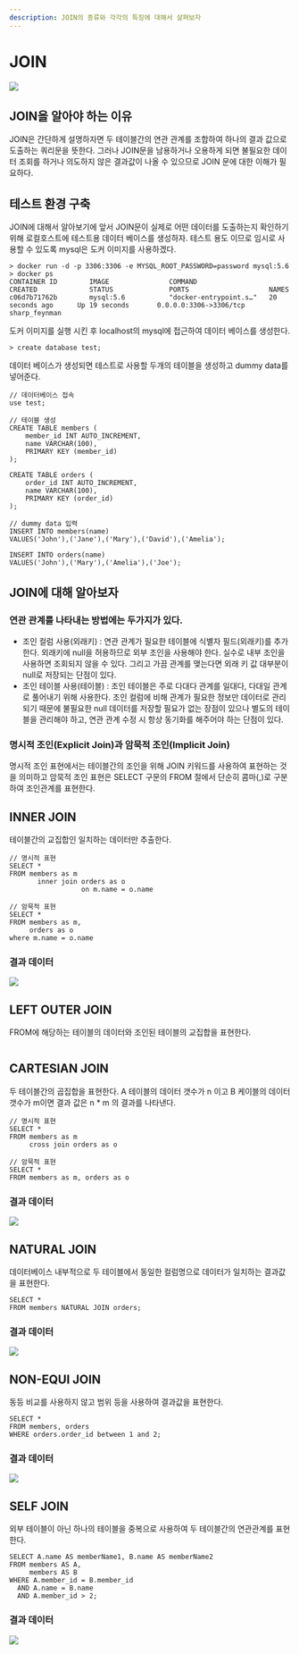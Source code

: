 ```yaml
---
description: JOIN의 종류와 각각의 특징에 대해서 살펴보자
---
```


# JOIN

![](../../.gitbook/assets/sql_join.png)

## JOIN을 알아야 하는 이유

JOIN은 간단하게 설명하자면 두 테이블간의 연관 관계를 조합하여 하나의 결과 값으로 도출하는 쿼리문을 뜻한다. 그러나 JOIN문을 남용하거나 오용하게 되면 불필요한 데이터 조회를 하거나 의도하지 않은 결과값이 나올 수 있으므로 JOIN 문에 대한 이해가 필요하다.

## 테스트 환경 구축

JOIN에 대해서 알아보기에 앞서 JOIN문이 실제로 어떤 데이터를 도출하는지 확인하기 위해 로컬호스트에 테스트용 데이터 베이스를 생성하자. 테스트 용도 이므로 임시로 사용할 수 있도록 mysql은 도커 이미지를 사용하겠다.

```text
> docker run -d -p 3306:3306 -e MYSQL_ROOT_PASSWORD=password mysql:5.6
> docker ps
CONTAINER ID        IMAGE               COMMAND                  CREATED             STATUS              PORTS                    NAMES
c06d7b71762b        mysql:5.6           "docker-entrypoint.s…"   20 seconds ago      Up 19 seconds       0.0.0.0:3306->3306/tcp   sharp_feynman
```

도커 이미지를 실행 시킨 후 localhost의 mysql에 접근하여 데이터 베이스를 생성한다.

```text
> create database test; 
```

데이터 베이스가 생성되면 테스트로 사용할 두개의 테이블을 생성하고 dummy data를 넣어준다.

```text
// 데이터베이스 접속
use test;

// 테이블 생성
CREATE TABLE members (
    member_id INT AUTO_INCREMENT,
    name VARCHAR(100),
    PRIMARY KEY (member_id)
);

CREATE TABLE orders (
    order_id INT AUTO_INCREMENT,
    name VARCHAR(100),
    PRIMARY KEY (order_id)
);

// dummy data 입력
INSERT INTO members(name)
VALUES('John'),('Jane'),('Mary'),('David'),('Amelia');

INSERT INTO orders(name)
VALUES('John'),('Mary'),('Amelia'),('Joe');
```

## JOIN에 대해 알아보자

### 연관 관계를 나타내는 방법에는 두가지가 있다.

* 조인 컬럼 사용\(외래키\) : 연관 관계가 필요한 테이블에 식별자 필드\(외래키\)를 추가한다. 외래키에 null을 허용하므로 외부 조인을 사용해야 한다. 실수로 내부 조인을 사용하면 조회되지 않을 수 있다. 그리고 가끔 관계를 맺는다면 외래 키 값 대부분이 null로 저장되는 단점이 있다.
* 조인 테이블 사용\(테이블\) : 조인 테이블은 주로 다대다 관계를 일대다, 다대일 관계로 풀어내기 위해 사용한다. 조인 컬럼에 비해 관계가 필요한 정보만 데이터로 관리되기 때문에 불필요한 null 데이터를 저장할 필요가 없는 장점이 있으나 별도의 테이블을 관리해야 하고, 연관 관계 수정 시 항상 동기화를 해주어야 하는 단점이 있다.

### 명시적 조인\(Explicit Join\)과 암묵적 조인\(Implicit Join\)

명시적 조인 표현에서는 테이블간의 조인을 위해 JOIN 키워드를 사용하여 표현하는 것을 의미하고 암묵적 조인 표현은 SELECT 구문의 FROM 절에서 단순히 콤마\(,\)로 구분하여 조인관계를 표현한다.

## INNER JOIN

테이블간의 교집합인 일치하는 데이터만 추출한다.

```text
// 명시적 표현
SELECT *
FROM members as m
       inner join orders as o
                  on m.name = o.name

// 암묵적 표현
SELECT *
FROM members as m,
     orders as o
where m.name = o.name
```

### 결과 데이터

![](../../.gitbook/assets/111%20%2825%29.png)

## LEFT OUTER JOIN

FROM에 해당하는 테이블의 데이터와 조인된 테이블의 교집합을 표현한다.

```text

```

## CARTESIAN JOIN

두 테이블간의 곱집합을 표현한다. A 테이블의 데이터 갯수가 n 이고 B 케이블의 데이터 갯수가 m이면 결과 값은 n \* m 의 결과를 나타낸다.

```text
// 명시적 표현
SELECT *
FROM members as m
     cross join orders as o

// 암묵적 표현
SELECT *
FROM members as m, orders as o
```

### 결과 데이터

![](../../.gitbook/assets/222%20%2818%29.png)

## NATURAL JOIN

데이터베이스 내부적으로 두 테이블에서 동일한 컬럼명으로 데이터가 일치하는 결과값을 표현한다.

```text
SELECT *
FROM members NATURAL JOIN orders;
```

### 결과 데이터

![](../../.gitbook/assets/333%20%2812%29.png)

## NON-EQUI JOIN

동등 비교를 사용하지 않고 범위 등을 사용하여 결과값을 표현한다.

```text
SELECT *
FROM members, orders
WHERE orders.order_id between 1 and 2;
```

### 결과 데이터

![](../../.gitbook/assets/444%20%289%29.png)

## SELF JOIN

외부 테이블이 아닌 하나의 테이블을 중복으로 사용하여 두 테이블간의 연관관계를 표현한다.

```text
SELECT A.name AS memberName1, B.name AS memberName2
FROM members AS A,
     members AS B
WHERE A.member_id = B.member_id
  AND A.name = B.name
  AND A.member_id > 2;
```

### 결과 데이터

![](../../.gitbook/assets/555%20%284%29.png)

